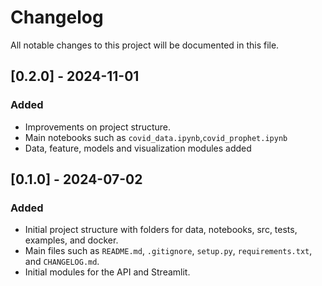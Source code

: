 # Changelog

All notable changes to this project will be documented in this file.

## [0.2.0] - 2024-11-01
### Added
- Improvements on project structure.
- Main notebooks such as `covid_data.ipynb`,`covid_prophet.ipynb`
- Data, feature, models and visualization modules added

## [0.1.0] - 2024-07-02
### Added
- Initial project structure with folders for data, notebooks, src, tests, examples, and docker.
- Main files such as `README.md`, `.gitignore`, `setup.py`, `requirements.txt`, and `CHANGELOG.md`.
- Initial modules for the API and Streamlit.

